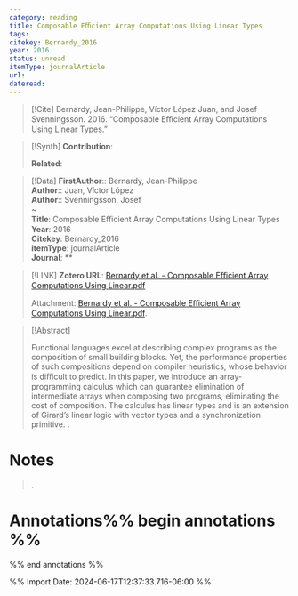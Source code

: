 ```yaml
---
category: reading
title: Composable Eﬃcient Array Computations Using Linear Types
tags: 
citekey: Bernardy_2016
year: 2016
status: unread
itemType: journalArticle
url: 
dateread:
---
```


> [!Cite]
> Bernardy, Jean-Philippe, Víctor López Juan, and Josef Svenningsson. 2016. “Composable Eﬃcient Array Computations Using Linear Types.”

>[!Synth]
>**Contribution**: 
>
>**Related**: 
>

>[!Data]
> **FirstAuthor**:: Bernardy, Jean-Philippe  
> **Author**:: Juan, Víctor López  
> **Author**:: Svenningsson, Josef  
~    
> **Title**: Composable Eﬃcient Array Computations Using Linear Types  
> **Year**: 2016   
> **Citekey**: Bernardy_2016  
> **itemType**: journalArticle  
> **Journal**: **    

> [!LINK] 
>**Zotero URL**: [Bernardy et al. - Composable Eﬃcient Array Computations Using Linear.pdf](zotero://select/library/items/CDPM39N6)  
>
>  Attachment: [Bernardy et al. - Composable Eﬃcient Array Computations Using Linear.pdf](file:///home/jpyamamoto/Zotero/storage/CDPM39N6/Bernardy%20et%20al.%20-%20Composable%20Eﬃcient%20Array%20Computations%20Using%20Linear.pdf).



> [!Abstract]
>
> Functional languages excel at describing complex programs as the composition of small building blocks. Yet, the performance properties of such compositions depend on compiler heuristics, whose behavior is diﬃcult to predict. In this paper, we introduce an array-programming calculus which can guarantee elimination of intermediate arrays when composing two programs, eliminating the cost of composition. The calculus has linear types and is an extension of Girard’s linear logic with vector types and a synchronization primitive.
>.
> 
# Notes
>.


# Annotations%% begin annotations %%


%% end annotations %%

%% Import Date: 2024-06-17T12:37:33.716-06:00 %%
